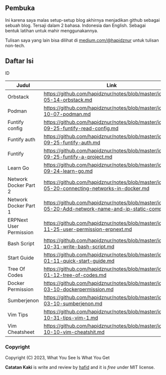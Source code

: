 ## Pembuka

Ini karena saya malas setup-setup blog akhirnya menjadikan github sebagai sebuah blog. Tersaji dalam 2 bahasa. Indonesia dan English. Sebagai bentuk latihan untuk mahir menggunakannya. 

Tulisan saya yang lain bisa dilihat di [medium.com/@hapidznur](https://medium.com/@hapidznur) untuk tulisan non-tech.

## Daftar Isi
ID

| Judul       | Link        |
| ----------- | ----------- |
| Orbstack |https://github.com/hapidznur/notes/blob/master/id/2023-05-14-orbstack.md|
| Podman  |https://github.com/hapidznur/notes/blob/master/id/2020-10-07-podman.md|
| Funtify config  |https://github.com/hapidznur/notes/blob/master/id/2020-09-25-funtify-read-config.md|
| Funtify auth  |https://github.com/hapidznur/notes/blob/master/id/2020-09-25-funtify-auth.md|
| Funtify  |https://github.com/hapidznur/notes/blob/master/id/2020-09-25-funtify-a-project.md|
| Learn Go  |https://github.com/hapidznur/notes/blob/master/id/2020-09-24-learn-go.md|
| Network Docker Part 2  |https://github.com/hapidznur/notes/blob/master/id/2019-05-20-connecting-networks-in-docker.md|
| Network Docker Part 1  |https://github.com/hapidznur/notes/blob/master/id/2019-05-20-Add-network-name-and-ip-static-compose.md|
| ERPNext User Permission  |https://github.com/hapidznur/notes/blob/master/id/2018-11-25-user-permission-erpnext.md|
| Bash Script  |https://github.com/hapidznur/notes/blob/master/id/2018-10-31-write-bash-script.md|
| Start Guide  |https://github.com/hapidznur/notes/blob/master/id/2018-01-11-quick-start-guide.md|
| Tree Of Codes  |https://github.com/hapidznur/notes/blob/master/id/2018-01-12-tree-of-codes.md|
| Docker Permission |https://github.com/hapidznur/notes/blob/master/id/2018-03-10-dockerpermission.md|
| Sumberjenon  |https://github.com/hapidznur/notes/blob/master/id/2018-03-10-sumberjenon.md|
| Vim Tips  |https://github.com/hapidznur/notes/blob/master/id/2018-10-31-tips-vim-1.md|
| Vim Cheatsheet | https://github.com/hapidznur/notes/blob/master/id/2017-10-10-vim-cheatshit.md |

### Copyright
Copyright (C) 2023, What You See Is What You Get

**Catatan Kaki** is write and review by [hafid](https://github.com/hapidznur) and it is *free* under MIT license. 